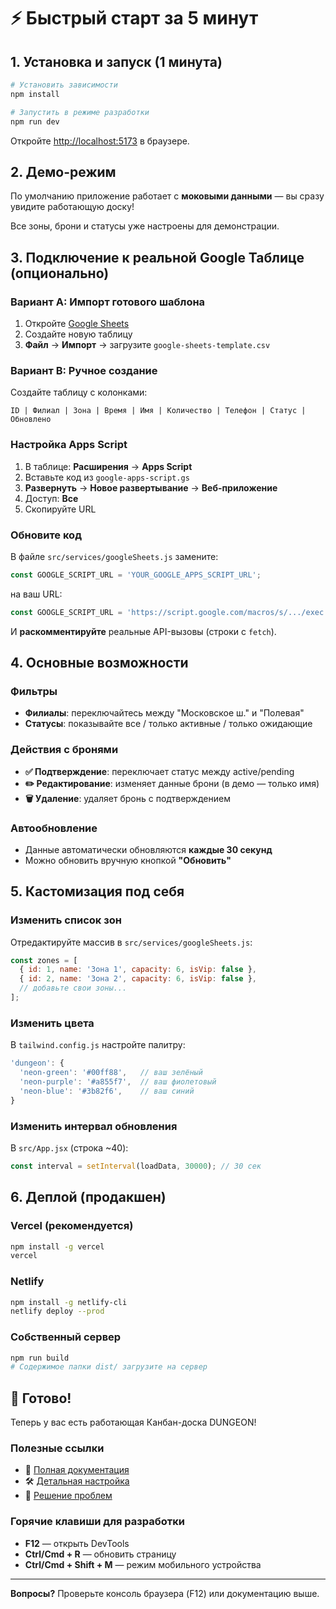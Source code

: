 # ⚡ Быстрый старт за 5 минут

## 1. Установка и запуск (1 минута)

```bash
# Установить зависимости
npm install

# Запустить в режиме разработки
npm run dev
```

Откройте [http://localhost:5173](http://localhost:5173) в браузере.

## 2. Демо-режим

По умолчанию приложение работает с **моковыми данными** — вы сразу увидите работающую доску! 

Все зоны, брони и статусы уже настроены для демонстрации.

## 3. Подключение к реальной Google Таблице (опционально)

### Вариант A: Импорт готового шаблона

1. Откройте [Google Sheets](https://sheets.google.com)
2. Создайте новую таблицу
3. **Файл** → **Импорт** → загрузите `google-sheets-template.csv`

### Вариант B: Ручное создание

Создайте таблицу с колонками:

```
ID | Филиал | Зона | Время | Имя | Количество | Телефон | Статус | Обновлено
```

### Настройка Apps Script

1. В таблице: **Расширения** → **Apps Script**
2. Вставьте код из `google-apps-script.gs`
3. **Развернуть** → **Новое развертывание** → **Веб-приложение**
4. Доступ: **Все**
5. Скопируйте URL

### Обновите код

В файле `src/services/googleSheets.js` замените:

```javascript
const GOOGLE_SCRIPT_URL = 'YOUR_GOOGLE_APPS_SCRIPT_URL';
```

на ваш URL:

```javascript
const GOOGLE_SCRIPT_URL = 'https://script.google.com/macros/s/.../exec';
```

И **раскомментируйте** реальные API-вызовы (строки с `fetch`).

## 4. Основные возможности

### Фильтры
- **Филиалы**: переключайтесь между "Московское ш." и "Полевая"
- **Статусы**: показывайте все / только активные / только ожидающие

### Действия с бронями
- **✅ Подтверждение**: переключает статус между active/pending
- **✏️ Редактирование**: изменяет данные брони (в демо — только имя)
- **🗑️ Удаление**: удаляет бронь с подтверждением

### Автообновление
- Данные автоматически обновляются **каждые 30 секунд**
- Можно обновить вручную кнопкой **"Обновить"**

## 5. Кастомизация под себя

### Изменить список зон

Отредактируйте массив в `src/services/googleSheets.js`:

```javascript
const zones = [
  { id: 1, name: 'Зона 1', capacity: 6, isVip: false },
  { id: 2, name: 'Зона 2', capacity: 6, isVip: false },
  // добавьте свои зоны...
];
```

### Изменить цвета

В `tailwind.config.js` настройте палитру:

```javascript
'dungeon': {
  'neon-green': '#00ff88',   // ваш зелёный
  'neon-purple': '#a855f7',  // ваш фиолетовый
  'neon-blue': '#3b82f6',    // ваш синий
}
```

### Изменить интервал обновления

В `src/App.jsx` (строка ~40):

```javascript
const interval = setInterval(loadData, 30000); // 30 сек
```

## 6. Деплой (продакшен)

### Vercel (рекомендуется)

```bash
npm install -g vercel
vercel
```

### Netlify

```bash
npm install -g netlify-cli
netlify deploy --prod
```

### Собственный сервер

```bash
npm run build
# Содержимое папки dist/ загрузите на сервер
```

## 🎉 Готово!

Теперь у вас есть работающая Канбан-доска DUNGEON!

### Полезные ссылки

- 📖 [Полная документация](README.md)
- 🛠️ [Детальная настройка](SETUP.md)
- 🐛 [Решение проблем](SETUP.md#устранение-проблем)

### Горячие клавиши для разработки

- **F12** — открыть DevTools
- **Ctrl/Cmd + R** — обновить страницу
- **Ctrl/Cmd + Shift + M** — режим мобильного устройства

---

**Вопросы?** Проверьте консоль браузера (F12) или документацию выше.

